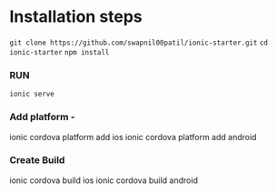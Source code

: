 # Installation steps

```git clone https://github.com/swapnil00patil/ionic-starter.git```
```cd ionic-starter```
```npm install```

### RUN
```ionic serve```

### Add platform - 
ionic cordova platform add ios
ionic cordova platform add android

### Create Build
ionic cordova build ios
ionic cordova build android